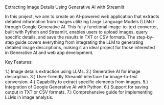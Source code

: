 Extracting Image Details Using Generative AI with Streamlit

In this project, we aim to create an AI-powered web application that extracts detailed information from images utilizing Large Language Models (LLMs) through Google Generative AI. This fully functional image-to-text converter, built with Python and Streamlit, enables users to upload images, query specific details, and save the results in TXT or CSV formats. The step-by-step guide covers everything from integrating the LLM to generating detailed image descriptions, making it an ideal project for those interested in Generative AI and web app development.

Key Features:


1.) Image details extraction using LLMs.
2.) Generative AI for image description.
3.) User-friendly Streamlit interface for image-to-text conversion.
4.) Capability to extract specific elements from images.
5.) Integration of Google Generative AI with Python.
6.) Support for saving output in TXT or CSV formats.
7.) Comprehensive guide for implementing LLMs in image analysis.

